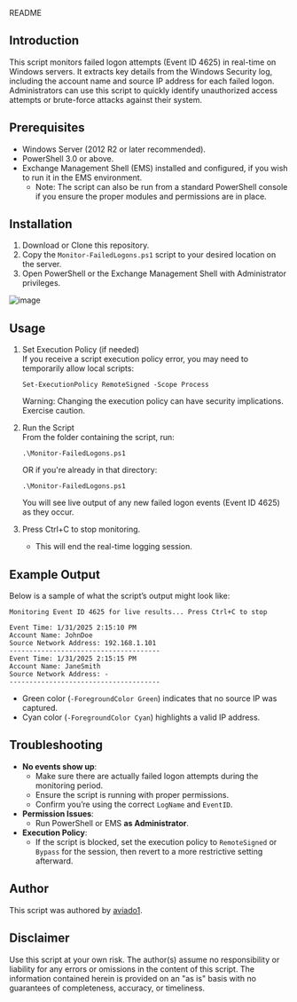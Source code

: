 README

## Introduction
This script monitors failed logon attempts (Event ID 4625) in real-time on Windows servers. It extracts key details from the Windows Security log, including the account name and source IP address for each failed logon. Administrators can use this script to quickly identify unauthorized access attempts or brute-force attacks against their system.

## Prerequisites
- Windows Server (2012 R2 or later recommended).
- PowerShell 3.0 or above.
- Exchange Management Shell (EMS) installed and configured, if you wish to run it in the EMS environment.
  - Note: The script can also be run from a standard PowerShell console if you ensure the proper modules and permissions are in place.

## Installation
1. Download or Clone this repository.
2. Copy the `Monitor-FailedLogons.ps1` script to your desired location on the server.
3. Open PowerShell or the Exchange Management Shell with Administrator privileges.
   
![image](https://github.com/user-attachments/assets/12c30419-fec3-4a2d-b0c9-ecc19219bb54)

## Usage
1. Set Execution Policy (if needed)  
   If you receive a script execution policy error, you may need to temporarily allow local scripts:
   ```
   Set-ExecutionPolicy RemoteSigned -Scope Process
   ```
   Warning: Changing the execution policy can have security implications. Exercise caution.

2. Run the Script  
   From the folder containing the script, run:
   ```
   .\Monitor-FailedLogons.ps1
   ```
   OR if you're already in that directory:
   ```
   .\Monitor-FailedLogons.ps1
   ```
   You will see live output of any new failed logon events (Event ID 4625) as they occur.

3. Press Ctrl+C to stop monitoring.
   - This will end the real-time logging session.

## Example Output
Below is a sample of what the script’s output might look like:
```
Monitoring Event ID 4625 for live results... Press Ctrl+C to stop

Event Time: 1/31/2025 2:15:10 PM
Account Name: JohnDoe
Source Network Address: 192.168.1.101
--------------------------------------
Event Time: 1/31/2025 2:15:15 PM
Account Name: JaneSmith
Source Network Address: -
--------------------------------------
```
- Green color (`-ForegroundColor Green`) indicates that no source IP was captured.
- Cyan color (`-ForegroundColor Cyan`) highlights a valid IP address.

## Troubleshooting
- **No events show up**:
  - Make sure there are actually failed logon attempts during the monitoring period.
  - Ensure the script is running with proper permissions.
  - Confirm you’re using the correct `LogName` and `EventID`.
- **Permission Issues**:
  - Run PowerShell or EMS **as Administrator**.
- **Execution Policy**:
  - If the script is blocked, set the execution policy to `RemoteSigned` or `Bypass` for the session, then revert to a more restrictive setting afterward.

## Author
This script was authored by [aviado1](https://github.com/aviado1).

## Disclaimer
Use this script at your own risk. The author(s) assume no responsibility or liability for any errors or omissions in the content of this script. The information contained herein is provided on an "as is" basis with no guarantees of completeness, accuracy, or timeliness.
